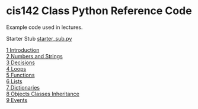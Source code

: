 # cis142 Class Python Reference Code
 Example code used in lectures.

Starter Stub [starter_sub.py](starter_stub.py)

[1 Introduction](1_Introduction)  
[2 Numbers and Strings](2_Numbers_And_Strings)   
[3 Decisions](3_Decisions)  
[4 Loops](4_Loops)  
[5 Functions](5_Functions)  
[6 Lists](6_Lists)  
[7 Dictionaries](7_Dictionaries)  
[8 Objects Classes Inheritance](8_Objects_Classes_Inheritance)  
[9 Events](9_Events)
